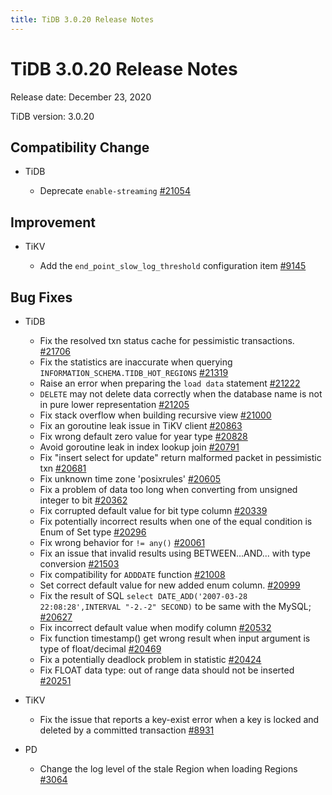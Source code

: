 ```yaml
---
title: TiDB 3.0.20 Release Notes
---
```


# TiDB 3.0.20 Release Notes

Release date: December 23, 2020

TiDB version: 3.0.20

## Compatibility Change

+ TiDB

    - Deprecate `enable-streaming` [#21054](https://github.com/pingcap/tidb/pull/21054)

## Improvement

+ TiKV

    - Add the `end_point_slow_log_threshold` configuration item [#9145](https://github.com/tikv/tikv/pull/9145)

## Bug Fixes

+ TiDB

    - Fix the resolved txn status cache for pessimistic transactions. [#21706](https://github.com/pingcap/tidb/pull/21706)
    - Fix the statistics are inaccurate when querying `INFORMATION_SCHEMA.TIDB_HOT_REGIONS` [#21319](https://github.com/pingcap/tidb/pull/21319)
    - Raise an error when preparing the `load data` statement [#21222](https://github.com/pingcap/tidb/pull/21222)
    - `DELETE` may not delete data correctly when the database name is not in pure lower representation [#21205](https://github.com/pingcap/tidb/pull/21205)
    - Fix stack overflow when building recursive view [#21000](https://github.com/pingcap/tidb/pull/21000)
    - Fix an goroutine leak issue in TiKV client [#20863](https://github.com/pingcap/tidb/pull/20863)
    - Fix wrong default zero value for year type [#20828](https://github.com/pingcap/tidb/pull/20828)
    - Avoid goroutine leak in index lookup join [#20791](https://github.com/pingcap/tidb/pull/20791)
    - Fix "insert select for update" return malformed packet in pessimistic txn [#20681](https://github.com/pingcap/tidb/pull/20681)
    - Fix unknown time zone 'posixrules' [#20605](https://github.com/pingcap/tidb/pull/20605)
    - Fix a problem of data too long when converting from unsigned integer to bit [#20362](https://github.com/pingcap/tidb/pull/20362)
    - Fix corrupted default value for bit type column [#20339](https://github.com/pingcap/tidb/pull/20339)
    - Fix potentially incorrect results when one of the equal condition is Enum of Set type [#20296](https://github.com/pingcap/tidb/pull/20296)
    - Fix wrong behavior for `!= any()` [#20061](https://github.com/pingcap/tidb/pull/20061)
    - Fix an issue that invalid results using BETWEEN...AND... with type conversion [#21503](https://github.com/pingcap/tidb/pull/21503)
    - Fix compatibility for `ADDDATE` function [#21008](https://github.com/pingcap/tidb/pull/21008)
    - Set correct default value for new added enum column. [#20999](https://github.com/pingcap/tidb/pull/20999)
    - Fix the result of SQL `select DATE_ADD('2007-03-28 22:08:28',INTERVAL "-2.-2" SECOND)` to be same with the MySQL; [#20627](https://github.com/pingcap/tidb/pull/20627)
    - Fix incorrect default value when modify column [#20532](https://github.com/pingcap/tidb/pull/20532)
    - Fix function timestamp() get wrong result when input argument is type of float/decimal [#20469](https://github.com/pingcap/tidb/pull/20469)
    - Fix a potentially deadlock problem in statistic [#20424](https://github.com/pingcap/tidb/pull/20424)
    - Fix FLOAT data type: out of range data should not be inserted [#20251](https://github.com/pingcap/tidb/pull/20251)

+ TiKV

    - Fix the issue that reports a key-exist error when a key is locked and deleted by a committed transaction [#8931](https://github.com/tikv/tikv/pull/8931)

+ PD

    - Change the log level of the stale Region when loading Regions [#3064](https://github.com/pingcap/pd/pull/3064)
